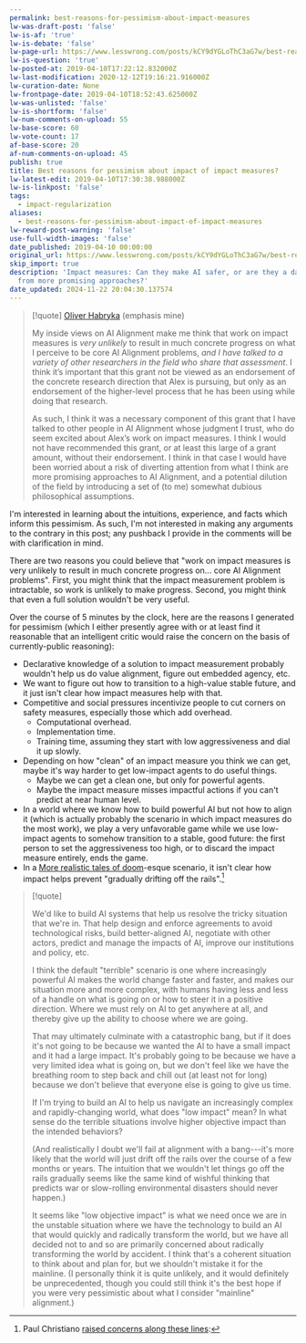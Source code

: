 ```yaml
---
permalink: best-reasons-for-pessimism-about-impact-measures
lw-was-draft-post: 'false'
lw-is-af: 'true'
lw-is-debate: 'false'
lw-page-url: https://www.lesswrong.com/posts/kCY9dYGLoThC3aG7w/best-reasons-for-pessimism-about-impact-of-impact-measures
lw-is-question: 'true'
lw-posted-at: 2019-04-10T17:22:12.832000Z
lw-last-modification: 2020-12-12T19:16:21.916000Z
lw-curation-date: None
lw-frontpage-date: 2019-04-10T18:52:43.625000Z
lw-was-unlisted: 'false'
lw-is-shortform: 'false'
lw-num-comments-on-upload: 55
lw-base-score: 60
lw-vote-count: 17
af-base-score: 20
af-num-comments-on-upload: 45
publish: true
title: Best reasons for pessimism about impact of impact measures?
lw-latest-edit: 2019-04-10T17:30:38.988000Z
lw-is-linkpost: 'false'
tags:
  - impact-regularization
aliases:
  - best-reasons-for-pessimism-about-impact-of-impact-measures
lw-reward-post-warning: 'false'
use-full-width-images: 'false'
date_published: 2019-04-10 00:00:00
original_url: https://www.lesswrong.com/posts/kCY9dYGLoThC3aG7w/best-reasons-for-pessimism-about-impact-of-impact-measures
skip_import: true
description: 'Impact measures: Can they make AI safer, or are they a dangerous distraction
  from more promising approaches?'
date_updated: 2024-11-22 20:04:30.137574
---
```






> [!quote] [Oliver Habryka](https://www.lesswrong.com/posts/t3t9osBsmwkajWz5Y/long-term-future-fund-april-2019-grant-decisions) (emphasis mine)
>
> My inside views on AI Alignment make me think that work on impact measures is _very unlikely_ to result in much concrete progress on what I perceive to be core AI Alignment problems, _and I have talked to a variety of other researchers in the field who share that assessment_. I think it’s important that this grant not be viewed as an endorsement of the concrete research direction that Alex is pursuing, but only as an endorsement of the higher-level process that he has been using while doing that research.  
>
> As such, I think it was a necessary component of this grant that I have talked to other people in AI Alignment whose judgment I trust, who do seem excited about Alex’s work on impact measures. I think I would not have recommended this grant, or at least this large of a grant amount, without their endorsement. I think in that case I would have been worried about a risk of diverting attention from what I think are more promising approaches to AI Alignment, and a potential dilution of the field by introducing a set of (to me) somewhat dubious philosophical assumptions.

I'm interested in learning about the intuitions, experience, and facts which inform this pessimism. As such, I'm not interested in making any arguments to the contrary in this post; any pushback I provide in the comments will be with clarification in mind.

There are two reasons you could believe that "work on impact measures is very unlikely to result in much concrete progress on… core AI Alignment problems". First, you might think that the impact measurement problem is intractable, so work is unlikely to make progress. Second, you might think that even a full solution wouldn't be very useful.  
  
Over the course of 5 minutes by the clock, here are the reasons I generated for pessimism (which I either presently agree with or at least find it reasonable that an intelligent critic would raise the concern on the basis of currently-public reasoning):

- Declarative knowledge of a solution to impact measurement probably wouldn't help us do value alignment, figure out embedded agency, etc.
- We want to figure out how to transition to a high-value stable future, and it just isn't clear how impact measures help with that.
- Competitive and social pressures incentivize people to cut corners on safety measures, especially those which add overhead.
  - Computational overhead.
  - Implementation time.
  - Training time, assuming they start with low aggressiveness and dial it up slowly.
- Depending on how "clean" of an impact measure you think we can get, maybe it's way harder to get low-impact agents to do useful things.
  - Maybe we can get a clean one, but only for powerful agents.
  - Maybe the impact measure misses impactful actions if you can't predict at near human level.
- In a world where we know how to build powerful AI but not how to align it (which is actually probably the scenario in which impact measures do the most work), we play a very unfavorable game while we use low-impact agents to somehow transition to a stable, good future: the first person to set the aggressiveness too high, or to discard the impact measure entirely, ends the game.
- In a [More realistic tales of doom](https://www.lesswrong.com/posts/HBxe6wdjxK239zajf/more-realistic-tales-of-doom)-esque scenario, it isn't clear how impact helps prevent "gradually drifting off the rails".[^1]

[^1]: Paul Christiano [raised concerns along these lines](https://www.lesswrong.com/posts/c2oM7qytRByv6ZFtz/impact-measure-desiderata?commentId=Lc2M2jwugKTdynM8A):
  
  > [!quote]
  >
  > We'd like to build AI systems that help us resolve the tricky situation that we're in. That help design and enforce agreements to avoid technological risks, build better-aligned AI, negotiate with other actors, predict and manage the impacts of AI, improve our institutions and policy, etc.  
  >
  > I think the default "terrible" scenario is one where increasingly powerful AI makes the world change faster and faster, and makes our situation more and more complex, with humans having less and less of a handle on what is going on or how to steer it in a positive direction. Where we must rely on AI to get anywhere at all, and thereby give up the ability to choose where we are going.  
  >
  > That may ultimately culminate with a catastrophic bang, but if it does it's not going to be because we wanted the AI to have a small impact and it had a large impact. It's probably going to be because we have a very limited idea what is going on, but we don't feel like we have the breathing room to step back and chill out (at least not for long) because we don't believe that everyone else is going to give us time.  
  >
  > If I'm trying to build an AI to help us navigate an increasingly complex and rapidly-changing world, what does "low impact" mean? In what sense do the terrible situations involve higher objective impact than the intended behaviors?  
  >
  > (And realistically I doubt we'll fail at alignment with a bang---it's more likely that the world will just drift off the rails over the course of a few months or years. The intuition that we wouldn't let things go off the rails gradually seems like the same kind of wishful thinking that predicts war or slow-rolling environmental disasters should never happen.)  
  >
  > It seems like "low objective impact" is what we need once we are in the unstable situation where we have the technology to build an AI that would quickly and radically transform the world, but we have all decided not to and so are primarily concerned about radically transforming the world by accident. I think that's a coherent situation to think about and plan for, but we shouldn't mistake it for the mainline. (I personally think it is quite unlikely, and it would definitely be unprecedented, though you could still think it's the best hope if you were very pessimistic about what I consider "mainline" alignment.)
